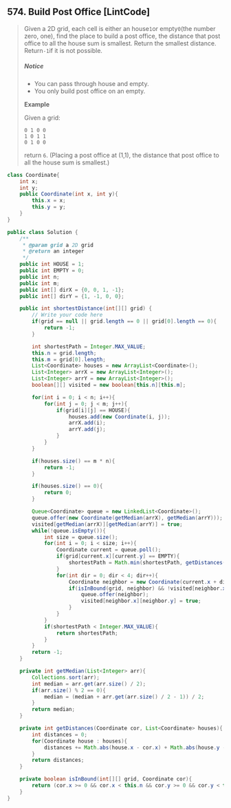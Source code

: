 ## 574. Build Post Office \[LintCode\]

> Given a 2D grid, each cell is either an house`1`or empty`0`\(the number zero, one\), find the place to build a post office, the distance that post office to all the house sum is smallest. Return the smallest distance. Return`-1`if it is not possible.
>
> ##### Notice
>
> * You can pass through house and empty.
> * You only build post office on an empty.
>
> **Example**
>
> Given a grid:
>
> ```
> 0 1 0 0
> 1 0 1 1
> 0 1 0 0
> ```
>
> return `6`. \(Placing a post office at \(1,1\), the distance that post office to all the house sum is smallest.\)

```java
class Coordinate{
    int x; 
    int y;
    public Coordinate(int x, int y){
        this.x = x;
        this.y = y;
    }
}

public class Solution {
    /**
     * @param grid a 2D grid
     * @return an integer
     */
    public int HOUSE = 1;
    public int EMPTY = 0;
    public int n;
    public int m;
    public int[] dirX = {0, 0, 1, -1};
    public int[] dirY = {1, -1, 0, 0};

    public int shortestDistance(int[][] grid) {
        // Write your code here
        if(grid == null || grid.length == 0 || grid[0].length == 0){
            return -1;
        }

        int shortestPath = Integer.MAX_VALUE;
        this.n = grid.length;
        this.m = grid[0].length;
        List<Coordinate> houses = new ArrayList<Coordinate>();
        List<Integer> arrX = new ArrayList<Integer>();
        List<Integer> arrY = new ArrayList<Integer>();
        boolean[][] visited = new boolean[this.n][this.m];

        for(int i = 0; i < n; i++){
            for(int j = 0; j < m; j++){
                if(grid[i][j] == HOUSE){
                    houses.add(new Coordinate(i, j));
                    arrX.add(i);
                    arrY.add(j);
                }
            }
        }

        if(houses.size() == m * n){
            return -1;
        }

        if(houses.size() == 0){
            return 0;
        }

        Queue<Coordinate> queue = new LinkedList<Coordinate>();
        queue.offer(new Coordinate(getMedian(arrX), getMedian(arrY)));
        visited[getMedian(arrX)][getMedian(arrY)] = true;
        while(!queue.isEmpty()){
            int size = queue.size();
            for(int i = 0; i < size; i++){
                Coordinate current = queue.poll();
                if(grid[current.x][current.y] == EMPTY){
                    shortestPath = Math.min(shortestPath, getDistances(current, houses));
                }
                for(int dir = 0; dir < 4; dir++){
                    Coordinate neighbor = new Coordinate(current.x + dirX[dir], current.y + dirY[dir]);
                    if(isInBound(grid, neighbor) && !visited[neighbor.x][neighbor.y]){
                        queue.offer(neighbor);
                        visited[neighbor.x][neighbor.y] = true;
                    }
                }   
            }
            if(shortestPath < Integer.MAX_VALUE){
                return shortestPath;
            }
        }
        return -1;
    }

    private int getMedian(List<Integer> arr){
        Collections.sort(arr);
        int median = arr.get(arr.size() / 2);
        if(arr.size() % 2 == 0){
            median = (median + arr.get(arr.size() / 2 - 1)) / 2;
        }
        return median;
    }

    private int getDistances(Coordinate cor, List<Coordinate> houses){
        int distances = 0;
        for(Coordinate house : houses){
            distances += Math.abs(house.x - cor.x) + Math.abs(house.y - cor.y);
        }
        return distances;
    }

    private boolean isInBound(int[][] grid, Coordinate cor){
        return (cor.x >= 0 && cor.x < this.n && cor.y >= 0 && cor.y < this.m);
    }
}
```



